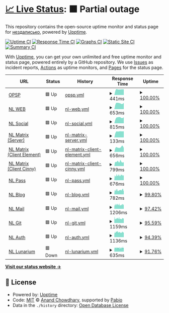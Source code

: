 # [📈 Live Status](https://status.noleron.com): <!--live status--> **🟧 Partial outage**

This repository contains the open-source uptime monitor and status page for [нездалисько](noleron.com), powered by [Upptime](https://github.com/upptime/upptime).

[![Uptime CI](https://github.com/uandreew/status.noleron.com/workflows/Uptime%20CI/badge.svg)](https://github.com/uandreew/status.noleron.com/actions?query=workflow%3A%22Uptime+CI%22)
[![Response Time CI](https://github.com/uandreew/status.noleron.com/workflows/Response%20Time%20CI/badge.svg)](https://github.com/uandreew/status.noleron.com/actions?query=workflow%3A%22Response+Time+CI%22)
[![Graphs CI](https://github.com/uandreew/status.noleron.com/workflows/Graphs%20CI/badge.svg)](https://github.com/uandreew/status.noleron.com/actions?query=workflow%3A%22Graphs+CI%22)
[![Static Site CI](https://github.com/uandreew/status.noleron.com/workflows/Static%20Site%20CI/badge.svg)](https://github.com/uandreew/status.noleron.com/actions?query=workflow%3A%22Static+Site+CI%22)
[![Summary CI](https://github.com/uandreew/status.noleron.com/workflows/Summary%20CI/badge.svg)](https://github.com/uandreew/status.noleron.com/actions?query=workflow%3A%22Summary+CI%22)

With [Upptime](https://upptime.js.org), you can get your own unlimited and free uptime monitor and status page, powered entirely by a GitHub repository. We use [Issues](https://github.com/uandreew/status.noleron.com/issues) as incident reports, [Actions](https://github.com/uandreew/status.noleron.com/actions) as uptime monitors, and [Pages](https://status.noleron.com) for the status page.

<!--start: status pages-->
<!-- This summary is generated by Upptime (https://github.com/upptime/upptime) -->
<!-- Do not edit this manually, your changes will be overwritten -->
<!-- prettier-ignore -->
| URL | Status | History | Response Time | Uptime |
| --- | ------ | ------- | ------------- | ------ |
| <img alt="" src="https://icons.duckduckgo.com/ip3/opulus.space.ico" height="13"> [OPSP](https://opulus.space) | 🟩 Up | [opsp.yml](https://github.com/crisukbot/status.noleron.com/commits/HEAD/history/opsp.yml) | <details><summary><img alt="Response time graph" src="./graphs/opsp/response-time-week.png" height="20"> 441ms</summary><br><a href="https://status.noleron.com/history/opsp"><img alt="Response time 530" src="https://img.shields.io/endpoint?url=https%3A%2F%2Fraw.githubusercontent.com%2Fcrisukbot%2Fstatus.noleron.com%2FHEAD%2Fapi%2Fopsp%2Fresponse-time.json"></a><br><a href="https://status.noleron.com/history/opsp"><img alt="24-hour response time 443" src="https://img.shields.io/endpoint?url=https%3A%2F%2Fraw.githubusercontent.com%2Fcrisukbot%2Fstatus.noleron.com%2FHEAD%2Fapi%2Fopsp%2Fresponse-time-day.json"></a><br><a href="https://status.noleron.com/history/opsp"><img alt="7-day response time 441" src="https://img.shields.io/endpoint?url=https%3A%2F%2Fraw.githubusercontent.com%2Fcrisukbot%2Fstatus.noleron.com%2FHEAD%2Fapi%2Fopsp%2Fresponse-time-week.json"></a><br><a href="https://status.noleron.com/history/opsp"><img alt="30-day response time 441" src="https://img.shields.io/endpoint?url=https%3A%2F%2Fraw.githubusercontent.com%2Fcrisukbot%2Fstatus.noleron.com%2FHEAD%2Fapi%2Fopsp%2Fresponse-time-month.json"></a><br><a href="https://status.noleron.com/history/opsp"><img alt="1-year response time 530" src="https://img.shields.io/endpoint?url=https%3A%2F%2Fraw.githubusercontent.com%2Fcrisukbot%2Fstatus.noleron.com%2FHEAD%2Fapi%2Fopsp%2Fresponse-time-year.json"></a></details> | <details><summary><a href="https://status.noleron.com/history/opsp">100.00%</a></summary><a href="https://status.noleron.com/history/opsp"><img alt="All-time uptime 100.00%" src="https://img.shields.io/endpoint?url=https%3A%2F%2Fraw.githubusercontent.com%2Fcrisukbot%2Fstatus.noleron.com%2FHEAD%2Fapi%2Fopsp%2Fuptime.json"></a><br><a href="https://status.noleron.com/history/opsp"><img alt="24-hour uptime 100.00%" src="https://img.shields.io/endpoint?url=https%3A%2F%2Fraw.githubusercontent.com%2Fcrisukbot%2Fstatus.noleron.com%2FHEAD%2Fapi%2Fopsp%2Fuptime-day.json"></a><br><a href="https://status.noleron.com/history/opsp"><img alt="7-day uptime 100.00%" src="https://img.shields.io/endpoint?url=https%3A%2F%2Fraw.githubusercontent.com%2Fcrisukbot%2Fstatus.noleron.com%2FHEAD%2Fapi%2Fopsp%2Fuptime-week.json"></a><br><a href="https://status.noleron.com/history/opsp"><img alt="30-day uptime 100.00%" src="https://img.shields.io/endpoint?url=https%3A%2F%2Fraw.githubusercontent.com%2Fcrisukbot%2Fstatus.noleron.com%2FHEAD%2Fapi%2Fopsp%2Fuptime-month.json"></a><br><a href="https://status.noleron.com/history/opsp"><img alt="1-year uptime 100.00%" src="https://img.shields.io/endpoint?url=https%3A%2F%2Fraw.githubusercontent.com%2Fcrisukbot%2Fstatus.noleron.com%2FHEAD%2Fapi%2Fopsp%2Fuptime-year.json"></a></details>
| <img alt="" src="https://icons.duckduckgo.com/ip3/noleron.com.ico" height="13"> [NL WEB](https://noleron.com) | 🟩 Up | [nl-web.yml](https://github.com/crisukbot/status.noleron.com/commits/HEAD/history/nl-web.yml) | <details><summary><img alt="Response time graph" src="./graphs/nl-web/response-time-week.png" height="20"> 653ms</summary><br><a href="https://status.noleron.com/history/nl-web"><img alt="Response time 714" src="https://img.shields.io/endpoint?url=https%3A%2F%2Fraw.githubusercontent.com%2Fcrisukbot%2Fstatus.noleron.com%2FHEAD%2Fapi%2Fnl-web%2Fresponse-time.json"></a><br><a href="https://status.noleron.com/history/nl-web"><img alt="24-hour response time 679" src="https://img.shields.io/endpoint?url=https%3A%2F%2Fraw.githubusercontent.com%2Fcrisukbot%2Fstatus.noleron.com%2FHEAD%2Fapi%2Fnl-web%2Fresponse-time-day.json"></a><br><a href="https://status.noleron.com/history/nl-web"><img alt="7-day response time 653" src="https://img.shields.io/endpoint?url=https%3A%2F%2Fraw.githubusercontent.com%2Fcrisukbot%2Fstatus.noleron.com%2FHEAD%2Fapi%2Fnl-web%2Fresponse-time-week.json"></a><br><a href="https://status.noleron.com/history/nl-web"><img alt="30-day response time 653" src="https://img.shields.io/endpoint?url=https%3A%2F%2Fraw.githubusercontent.com%2Fcrisukbot%2Fstatus.noleron.com%2FHEAD%2Fapi%2Fnl-web%2Fresponse-time-month.json"></a><br><a href="https://status.noleron.com/history/nl-web"><img alt="1-year response time 714" src="https://img.shields.io/endpoint?url=https%3A%2F%2Fraw.githubusercontent.com%2Fcrisukbot%2Fstatus.noleron.com%2FHEAD%2Fapi%2Fnl-web%2Fresponse-time-year.json"></a></details> | <details><summary><a href="https://status.noleron.com/history/nl-web">100.00%</a></summary><a href="https://status.noleron.com/history/nl-web"><img alt="All-time uptime 99.99%" src="https://img.shields.io/endpoint?url=https%3A%2F%2Fraw.githubusercontent.com%2Fcrisukbot%2Fstatus.noleron.com%2FHEAD%2Fapi%2Fnl-web%2Fuptime.json"></a><br><a href="https://status.noleron.com/history/nl-web"><img alt="24-hour uptime 100.00%" src="https://img.shields.io/endpoint?url=https%3A%2F%2Fraw.githubusercontent.com%2Fcrisukbot%2Fstatus.noleron.com%2FHEAD%2Fapi%2Fnl-web%2Fuptime-day.json"></a><br><a href="https://status.noleron.com/history/nl-web"><img alt="7-day uptime 100.00%" src="https://img.shields.io/endpoint?url=https%3A%2F%2Fraw.githubusercontent.com%2Fcrisukbot%2Fstatus.noleron.com%2FHEAD%2Fapi%2Fnl-web%2Fuptime-week.json"></a><br><a href="https://status.noleron.com/history/nl-web"><img alt="30-day uptime 100.00%" src="https://img.shields.io/endpoint?url=https%3A%2F%2Fraw.githubusercontent.com%2Fcrisukbot%2Fstatus.noleron.com%2FHEAD%2Fapi%2Fnl-web%2Fuptime-month.json"></a><br><a href="https://status.noleron.com/history/nl-web"><img alt="1-year uptime 99.99%" src="https://img.shields.io/endpoint?url=https%3A%2F%2Fraw.githubusercontent.com%2Fcrisukbot%2Fstatus.noleron.com%2FHEAD%2Fapi%2Fnl-web%2Fuptime-year.json"></a></details>
| <img alt="" src="https://icons.duckduckgo.com/ip3/social.noleron.com.ico" height="13"> [NL Social](https://social.noleron.com) | 🟩 Up | [nl-social.yml](https://github.com/crisukbot/status.noleron.com/commits/HEAD/history/nl-social.yml) | <details><summary><img alt="Response time graph" src="./graphs/nl-social/response-time-week.png" height="20"> 815ms</summary><br><a href="https://status.noleron.com/history/nl-social"><img alt="Response time 1134" src="https://img.shields.io/endpoint?url=https%3A%2F%2Fraw.githubusercontent.com%2Fcrisukbot%2Fstatus.noleron.com%2FHEAD%2Fapi%2Fnl-social%2Fresponse-time.json"></a><br><a href="https://status.noleron.com/history/nl-social"><img alt="24-hour response time 855" src="https://img.shields.io/endpoint?url=https%3A%2F%2Fraw.githubusercontent.com%2Fcrisukbot%2Fstatus.noleron.com%2FHEAD%2Fapi%2Fnl-social%2Fresponse-time-day.json"></a><br><a href="https://status.noleron.com/history/nl-social"><img alt="7-day response time 815" src="https://img.shields.io/endpoint?url=https%3A%2F%2Fraw.githubusercontent.com%2Fcrisukbot%2Fstatus.noleron.com%2FHEAD%2Fapi%2Fnl-social%2Fresponse-time-week.json"></a><br><a href="https://status.noleron.com/history/nl-social"><img alt="30-day response time 815" src="https://img.shields.io/endpoint?url=https%3A%2F%2Fraw.githubusercontent.com%2Fcrisukbot%2Fstatus.noleron.com%2FHEAD%2Fapi%2Fnl-social%2Fresponse-time-month.json"></a><br><a href="https://status.noleron.com/history/nl-social"><img alt="1-year response time 1134" src="https://img.shields.io/endpoint?url=https%3A%2F%2Fraw.githubusercontent.com%2Fcrisukbot%2Fstatus.noleron.com%2FHEAD%2Fapi%2Fnl-social%2Fresponse-time-year.json"></a></details> | <details><summary><a href="https://status.noleron.com/history/nl-social">100.00%</a></summary><a href="https://status.noleron.com/history/nl-social"><img alt="All-time uptime 99.55%" src="https://img.shields.io/endpoint?url=https%3A%2F%2Fraw.githubusercontent.com%2Fcrisukbot%2Fstatus.noleron.com%2FHEAD%2Fapi%2Fnl-social%2Fuptime.json"></a><br><a href="https://status.noleron.com/history/nl-social"><img alt="24-hour uptime 100.00%" src="https://img.shields.io/endpoint?url=https%3A%2F%2Fraw.githubusercontent.com%2Fcrisukbot%2Fstatus.noleron.com%2FHEAD%2Fapi%2Fnl-social%2Fuptime-day.json"></a><br><a href="https://status.noleron.com/history/nl-social"><img alt="7-day uptime 100.00%" src="https://img.shields.io/endpoint?url=https%3A%2F%2Fraw.githubusercontent.com%2Fcrisukbot%2Fstatus.noleron.com%2FHEAD%2Fapi%2Fnl-social%2Fuptime-week.json"></a><br><a href="https://status.noleron.com/history/nl-social"><img alt="30-day uptime 100.00%" src="https://img.shields.io/endpoint?url=https%3A%2F%2Fraw.githubusercontent.com%2Fcrisukbot%2Fstatus.noleron.com%2FHEAD%2Fapi%2Fnl-social%2Fuptime-month.json"></a><br><a href="https://status.noleron.com/history/nl-social"><img alt="1-year uptime 99.55%" src="https://img.shields.io/endpoint?url=https%3A%2F%2Fraw.githubusercontent.com%2Fcrisukbot%2Fstatus.noleron.com%2FHEAD%2Fapi%2Fnl-social%2Fuptime-year.json"></a></details>
| <img alt="" src="https://icons.duckduckgo.com/ip3/noleron.com.ico" height="13"> [NL Matrix (Server)](https://noleron.com/_matrix/static/) | 🟩 Up | [nl-matrix-server.yml](https://github.com/crisukbot/status.noleron.com/commits/HEAD/history/nl-matrix-server.yml) | <details><summary><img alt="Response time graph" src="./graphs/nl-matrix-server/response-time-week.png" height="20"> 133ms</summary><br><a href="https://status.noleron.com/history/nl-matrix-server"><img alt="Response time 144" src="https://img.shields.io/endpoint?url=https%3A%2F%2Fraw.githubusercontent.com%2Fcrisukbot%2Fstatus.noleron.com%2FHEAD%2Fapi%2Fnl-matrix-server%2Fresponse-time.json"></a><br><a href="https://status.noleron.com/history/nl-matrix-server"><img alt="24-hour response time 135" src="https://img.shields.io/endpoint?url=https%3A%2F%2Fraw.githubusercontent.com%2Fcrisukbot%2Fstatus.noleron.com%2FHEAD%2Fapi%2Fnl-matrix-server%2Fresponse-time-day.json"></a><br><a href="https://status.noleron.com/history/nl-matrix-server"><img alt="7-day response time 133" src="https://img.shields.io/endpoint?url=https%3A%2F%2Fraw.githubusercontent.com%2Fcrisukbot%2Fstatus.noleron.com%2FHEAD%2Fapi%2Fnl-matrix-server%2Fresponse-time-week.json"></a><br><a href="https://status.noleron.com/history/nl-matrix-server"><img alt="30-day response time 133" src="https://img.shields.io/endpoint?url=https%3A%2F%2Fraw.githubusercontent.com%2Fcrisukbot%2Fstatus.noleron.com%2FHEAD%2Fapi%2Fnl-matrix-server%2Fresponse-time-month.json"></a><br><a href="https://status.noleron.com/history/nl-matrix-server"><img alt="1-year response time 144" src="https://img.shields.io/endpoint?url=https%3A%2F%2Fraw.githubusercontent.com%2Fcrisukbot%2Fstatus.noleron.com%2FHEAD%2Fapi%2Fnl-matrix-server%2Fresponse-time-year.json"></a></details> | <details><summary><a href="https://status.noleron.com/history/nl-matrix-server">100.00%</a></summary><a href="https://status.noleron.com/history/nl-matrix-server"><img alt="All-time uptime 99.93%" src="https://img.shields.io/endpoint?url=https%3A%2F%2Fraw.githubusercontent.com%2Fcrisukbot%2Fstatus.noleron.com%2FHEAD%2Fapi%2Fnl-matrix-server%2Fuptime.json"></a><br><a href="https://status.noleron.com/history/nl-matrix-server"><img alt="24-hour uptime 100.00%" src="https://img.shields.io/endpoint?url=https%3A%2F%2Fraw.githubusercontent.com%2Fcrisukbot%2Fstatus.noleron.com%2FHEAD%2Fapi%2Fnl-matrix-server%2Fuptime-day.json"></a><br><a href="https://status.noleron.com/history/nl-matrix-server"><img alt="7-day uptime 100.00%" src="https://img.shields.io/endpoint?url=https%3A%2F%2Fraw.githubusercontent.com%2Fcrisukbot%2Fstatus.noleron.com%2FHEAD%2Fapi%2Fnl-matrix-server%2Fuptime-week.json"></a><br><a href="https://status.noleron.com/history/nl-matrix-server"><img alt="30-day uptime 100.00%" src="https://img.shields.io/endpoint?url=https%3A%2F%2Fraw.githubusercontent.com%2Fcrisukbot%2Fstatus.noleron.com%2FHEAD%2Fapi%2Fnl-matrix-server%2Fuptime-month.json"></a><br><a href="https://status.noleron.com/history/nl-matrix-server"><img alt="1-year uptime 99.93%" src="https://img.shields.io/endpoint?url=https%3A%2F%2Fraw.githubusercontent.com%2Fcrisukbot%2Fstatus.noleron.com%2FHEAD%2Fapi%2Fnl-matrix-server%2Fuptime-year.json"></a></details>
| <img alt="" src="https://icons.duckduckgo.com/ip3/mx.noleron.com.ico" height="13"> [NL Matrix (Client Element)](https://mx.noleron.com) | 🟩 Up | [nl-matrix-client-element.yml](https://github.com/crisukbot/status.noleron.com/commits/HEAD/history/nl-matrix-client-element.yml) | <details><summary><img alt="Response time graph" src="./graphs/nl-matrix-client-element/response-time-week.png" height="20"> 656ms</summary><br><a href="https://status.noleron.com/history/nl-matrix-client-element"><img alt="Response time 685" src="https://img.shields.io/endpoint?url=https%3A%2F%2Fraw.githubusercontent.com%2Fcrisukbot%2Fstatus.noleron.com%2FHEAD%2Fapi%2Fnl-matrix-client-element%2Fresponse-time.json"></a><br><a href="https://status.noleron.com/history/nl-matrix-client-element"><img alt="24-hour response time 713" src="https://img.shields.io/endpoint?url=https%3A%2F%2Fraw.githubusercontent.com%2Fcrisukbot%2Fstatus.noleron.com%2FHEAD%2Fapi%2Fnl-matrix-client-element%2Fresponse-time-day.json"></a><br><a href="https://status.noleron.com/history/nl-matrix-client-element"><img alt="7-day response time 656" src="https://img.shields.io/endpoint?url=https%3A%2F%2Fraw.githubusercontent.com%2Fcrisukbot%2Fstatus.noleron.com%2FHEAD%2Fapi%2Fnl-matrix-client-element%2Fresponse-time-week.json"></a><br><a href="https://status.noleron.com/history/nl-matrix-client-element"><img alt="30-day response time 656" src="https://img.shields.io/endpoint?url=https%3A%2F%2Fraw.githubusercontent.com%2Fcrisukbot%2Fstatus.noleron.com%2FHEAD%2Fapi%2Fnl-matrix-client-element%2Fresponse-time-month.json"></a><br><a href="https://status.noleron.com/history/nl-matrix-client-element"><img alt="1-year response time 685" src="https://img.shields.io/endpoint?url=https%3A%2F%2Fraw.githubusercontent.com%2Fcrisukbot%2Fstatus.noleron.com%2FHEAD%2Fapi%2Fnl-matrix-client-element%2Fresponse-time-year.json"></a></details> | <details><summary><a href="https://status.noleron.com/history/nl-matrix-client-element">100.00%</a></summary><a href="https://status.noleron.com/history/nl-matrix-client-element"><img alt="All-time uptime 100.00%" src="https://img.shields.io/endpoint?url=https%3A%2F%2Fraw.githubusercontent.com%2Fcrisukbot%2Fstatus.noleron.com%2FHEAD%2Fapi%2Fnl-matrix-client-element%2Fuptime.json"></a><br><a href="https://status.noleron.com/history/nl-matrix-client-element"><img alt="24-hour uptime 100.00%" src="https://img.shields.io/endpoint?url=https%3A%2F%2Fraw.githubusercontent.com%2Fcrisukbot%2Fstatus.noleron.com%2FHEAD%2Fapi%2Fnl-matrix-client-element%2Fuptime-day.json"></a><br><a href="https://status.noleron.com/history/nl-matrix-client-element"><img alt="7-day uptime 100.00%" src="https://img.shields.io/endpoint?url=https%3A%2F%2Fraw.githubusercontent.com%2Fcrisukbot%2Fstatus.noleron.com%2FHEAD%2Fapi%2Fnl-matrix-client-element%2Fuptime-week.json"></a><br><a href="https://status.noleron.com/history/nl-matrix-client-element"><img alt="30-day uptime 100.00%" src="https://img.shields.io/endpoint?url=https%3A%2F%2Fraw.githubusercontent.com%2Fcrisukbot%2Fstatus.noleron.com%2FHEAD%2Fapi%2Fnl-matrix-client-element%2Fuptime-month.json"></a><br><a href="https://status.noleron.com/history/nl-matrix-client-element"><img alt="1-year uptime 100.00%" src="https://img.shields.io/endpoint?url=https%3A%2F%2Fraw.githubusercontent.com%2Fcrisukbot%2Fstatus.noleron.com%2FHEAD%2Fapi%2Fnl-matrix-client-element%2Fuptime-year.json"></a></details>
| <img alt="" src="https://icons.duckduckgo.com/ip3/cinny.noleron.com.ico" height="13"> [NL Matrix (Client Cinny)](https://cinny.noleron.com) | 🟩 Up | [nl-matrix-client-cinny.yml](https://github.com/crisukbot/status.noleron.com/commits/HEAD/history/nl-matrix-client-cinny.yml) | <details><summary><img alt="Response time graph" src="./graphs/nl-matrix-client-cinny/response-time-week.png" height="20"> 799ms</summary><br><a href="https://status.noleron.com/history/nl-matrix-client-cinny"><img alt="Response time 856" src="https://img.shields.io/endpoint?url=https%3A%2F%2Fraw.githubusercontent.com%2Fcrisukbot%2Fstatus.noleron.com%2FHEAD%2Fapi%2Fnl-matrix-client-cinny%2Fresponse-time.json"></a><br><a href="https://status.noleron.com/history/nl-matrix-client-cinny"><img alt="24-hour response time 684" src="https://img.shields.io/endpoint?url=https%3A%2F%2Fraw.githubusercontent.com%2Fcrisukbot%2Fstatus.noleron.com%2FHEAD%2Fapi%2Fnl-matrix-client-cinny%2Fresponse-time-day.json"></a><br><a href="https://status.noleron.com/history/nl-matrix-client-cinny"><img alt="7-day response time 799" src="https://img.shields.io/endpoint?url=https%3A%2F%2Fraw.githubusercontent.com%2Fcrisukbot%2Fstatus.noleron.com%2FHEAD%2Fapi%2Fnl-matrix-client-cinny%2Fresponse-time-week.json"></a><br><a href="https://status.noleron.com/history/nl-matrix-client-cinny"><img alt="30-day response time 799" src="https://img.shields.io/endpoint?url=https%3A%2F%2Fraw.githubusercontent.com%2Fcrisukbot%2Fstatus.noleron.com%2FHEAD%2Fapi%2Fnl-matrix-client-cinny%2Fresponse-time-month.json"></a><br><a href="https://status.noleron.com/history/nl-matrix-client-cinny"><img alt="1-year response time 856" src="https://img.shields.io/endpoint?url=https%3A%2F%2Fraw.githubusercontent.com%2Fcrisukbot%2Fstatus.noleron.com%2FHEAD%2Fapi%2Fnl-matrix-client-cinny%2Fresponse-time-year.json"></a></details> | <details><summary><a href="https://status.noleron.com/history/nl-matrix-client-cinny">100.00%</a></summary><a href="https://status.noleron.com/history/nl-matrix-client-cinny"><img alt="All-time uptime 100.00%" src="https://img.shields.io/endpoint?url=https%3A%2F%2Fraw.githubusercontent.com%2Fcrisukbot%2Fstatus.noleron.com%2FHEAD%2Fapi%2Fnl-matrix-client-cinny%2Fuptime.json"></a><br><a href="https://status.noleron.com/history/nl-matrix-client-cinny"><img alt="24-hour uptime 100.00%" src="https://img.shields.io/endpoint?url=https%3A%2F%2Fraw.githubusercontent.com%2Fcrisukbot%2Fstatus.noleron.com%2FHEAD%2Fapi%2Fnl-matrix-client-cinny%2Fuptime-day.json"></a><br><a href="https://status.noleron.com/history/nl-matrix-client-cinny"><img alt="7-day uptime 100.00%" src="https://img.shields.io/endpoint?url=https%3A%2F%2Fraw.githubusercontent.com%2Fcrisukbot%2Fstatus.noleron.com%2FHEAD%2Fapi%2Fnl-matrix-client-cinny%2Fuptime-week.json"></a><br><a href="https://status.noleron.com/history/nl-matrix-client-cinny"><img alt="30-day uptime 100.00%" src="https://img.shields.io/endpoint?url=https%3A%2F%2Fraw.githubusercontent.com%2Fcrisukbot%2Fstatus.noleron.com%2FHEAD%2Fapi%2Fnl-matrix-client-cinny%2Fuptime-month.json"></a><br><a href="https://status.noleron.com/history/nl-matrix-client-cinny"><img alt="1-year uptime 100.00%" src="https://img.shields.io/endpoint?url=https%3A%2F%2Fraw.githubusercontent.com%2Fcrisukbot%2Fstatus.noleron.com%2FHEAD%2Fapi%2Fnl-matrix-client-cinny%2Fuptime-year.json"></a></details>
| <img alt="" src="https://icons.duckduckgo.com/ip3/pass.noleron.com.ico" height="13"> [NL Pass](https://pass.noleron.com) | 🟩 Up | [nl-pass.yml](https://github.com/crisukbot/status.noleron.com/commits/HEAD/history/nl-pass.yml) | <details><summary><img alt="Response time graph" src="./graphs/nl-pass/response-time-week.png" height="20"> 676ms</summary><br><a href="https://status.noleron.com/history/nl-pass"><img alt="Response time 649" src="https://img.shields.io/endpoint?url=https%3A%2F%2Fraw.githubusercontent.com%2Fcrisukbot%2Fstatus.noleron.com%2FHEAD%2Fapi%2Fnl-pass%2Fresponse-time.json"></a><br><a href="https://status.noleron.com/history/nl-pass"><img alt="24-hour response time 699" src="https://img.shields.io/endpoint?url=https%3A%2F%2Fraw.githubusercontent.com%2Fcrisukbot%2Fstatus.noleron.com%2FHEAD%2Fapi%2Fnl-pass%2Fresponse-time-day.json"></a><br><a href="https://status.noleron.com/history/nl-pass"><img alt="7-day response time 676" src="https://img.shields.io/endpoint?url=https%3A%2F%2Fraw.githubusercontent.com%2Fcrisukbot%2Fstatus.noleron.com%2FHEAD%2Fapi%2Fnl-pass%2Fresponse-time-week.json"></a><br><a href="https://status.noleron.com/history/nl-pass"><img alt="30-day response time 676" src="https://img.shields.io/endpoint?url=https%3A%2F%2Fraw.githubusercontent.com%2Fcrisukbot%2Fstatus.noleron.com%2FHEAD%2Fapi%2Fnl-pass%2Fresponse-time-month.json"></a><br><a href="https://status.noleron.com/history/nl-pass"><img alt="1-year response time 649" src="https://img.shields.io/endpoint?url=https%3A%2F%2Fraw.githubusercontent.com%2Fcrisukbot%2Fstatus.noleron.com%2FHEAD%2Fapi%2Fnl-pass%2Fresponse-time-year.json"></a></details> | <details><summary><a href="https://status.noleron.com/history/nl-pass">100.00%</a></summary><a href="https://status.noleron.com/history/nl-pass"><img alt="All-time uptime 100.00%" src="https://img.shields.io/endpoint?url=https%3A%2F%2Fraw.githubusercontent.com%2Fcrisukbot%2Fstatus.noleron.com%2FHEAD%2Fapi%2Fnl-pass%2Fuptime.json"></a><br><a href="https://status.noleron.com/history/nl-pass"><img alt="24-hour uptime 100.00%" src="https://img.shields.io/endpoint?url=https%3A%2F%2Fraw.githubusercontent.com%2Fcrisukbot%2Fstatus.noleron.com%2FHEAD%2Fapi%2Fnl-pass%2Fuptime-day.json"></a><br><a href="https://status.noleron.com/history/nl-pass"><img alt="7-day uptime 100.00%" src="https://img.shields.io/endpoint?url=https%3A%2F%2Fraw.githubusercontent.com%2Fcrisukbot%2Fstatus.noleron.com%2FHEAD%2Fapi%2Fnl-pass%2Fuptime-week.json"></a><br><a href="https://status.noleron.com/history/nl-pass"><img alt="30-day uptime 100.00%" src="https://img.shields.io/endpoint?url=https%3A%2F%2Fraw.githubusercontent.com%2Fcrisukbot%2Fstatus.noleron.com%2FHEAD%2Fapi%2Fnl-pass%2Fuptime-month.json"></a><br><a href="https://status.noleron.com/history/nl-pass"><img alt="1-year uptime 100.00%" src="https://img.shields.io/endpoint?url=https%3A%2F%2Fraw.githubusercontent.com%2Fcrisukbot%2Fstatus.noleron.com%2FHEAD%2Fapi%2Fnl-pass%2Fuptime-year.json"></a></details>
| <img alt="" src="https://icons.duckduckgo.com/ip3/blog.noleron.com.ico" height="13"> [NL Blog](https://blog.noleron.com) | 🟩 Up | [nl-blog.yml](https://github.com/crisukbot/status.noleron.com/commits/HEAD/history/nl-blog.yml) | <details><summary><img alt="Response time graph" src="./graphs/nl-blog/response-time-week.png" height="20"> 782ms</summary><br><a href="https://status.noleron.com/history/nl-blog"><img alt="Response time 877" src="https://img.shields.io/endpoint?url=https%3A%2F%2Fraw.githubusercontent.com%2Fcrisukbot%2Fstatus.noleron.com%2FHEAD%2Fapi%2Fnl-blog%2Fresponse-time.json"></a><br><a href="https://status.noleron.com/history/nl-blog"><img alt="24-hour response time 831" src="https://img.shields.io/endpoint?url=https%3A%2F%2Fraw.githubusercontent.com%2Fcrisukbot%2Fstatus.noleron.com%2FHEAD%2Fapi%2Fnl-blog%2Fresponse-time-day.json"></a><br><a href="https://status.noleron.com/history/nl-blog"><img alt="7-day response time 782" src="https://img.shields.io/endpoint?url=https%3A%2F%2Fraw.githubusercontent.com%2Fcrisukbot%2Fstatus.noleron.com%2FHEAD%2Fapi%2Fnl-blog%2Fresponse-time-week.json"></a><br><a href="https://status.noleron.com/history/nl-blog"><img alt="30-day response time 782" src="https://img.shields.io/endpoint?url=https%3A%2F%2Fraw.githubusercontent.com%2Fcrisukbot%2Fstatus.noleron.com%2FHEAD%2Fapi%2Fnl-blog%2Fresponse-time-month.json"></a><br><a href="https://status.noleron.com/history/nl-blog"><img alt="1-year response time 877" src="https://img.shields.io/endpoint?url=https%3A%2F%2Fraw.githubusercontent.com%2Fcrisukbot%2Fstatus.noleron.com%2FHEAD%2Fapi%2Fnl-blog%2Fresponse-time-year.json"></a></details> | <details><summary><a href="https://status.noleron.com/history/nl-blog">99.80%</a></summary><a href="https://status.noleron.com/history/nl-blog"><img alt="All-time uptime 99.97%" src="https://img.shields.io/endpoint?url=https%3A%2F%2Fraw.githubusercontent.com%2Fcrisukbot%2Fstatus.noleron.com%2FHEAD%2Fapi%2Fnl-blog%2Fuptime.json"></a><br><a href="https://status.noleron.com/history/nl-blog"><img alt="24-hour uptime 100.00%" src="https://img.shields.io/endpoint?url=https%3A%2F%2Fraw.githubusercontent.com%2Fcrisukbot%2Fstatus.noleron.com%2FHEAD%2Fapi%2Fnl-blog%2Fuptime-day.json"></a><br><a href="https://status.noleron.com/history/nl-blog"><img alt="7-day uptime 99.80%" src="https://img.shields.io/endpoint?url=https%3A%2F%2Fraw.githubusercontent.com%2Fcrisukbot%2Fstatus.noleron.com%2FHEAD%2Fapi%2Fnl-blog%2Fuptime-week.json"></a><br><a href="https://status.noleron.com/history/nl-blog"><img alt="30-day uptime 99.95%" src="https://img.shields.io/endpoint?url=https%3A%2F%2Fraw.githubusercontent.com%2Fcrisukbot%2Fstatus.noleron.com%2FHEAD%2Fapi%2Fnl-blog%2Fuptime-month.json"></a><br><a href="https://status.noleron.com/history/nl-blog"><img alt="1-year uptime 99.97%" src="https://img.shields.io/endpoint?url=https%3A%2F%2Fraw.githubusercontent.com%2Fcrisukbot%2Fstatus.noleron.com%2FHEAD%2Fapi%2Fnl-blog%2Fuptime-year.json"></a></details>
| <img alt="" src="https://icons.duckduckgo.com/ip3/mail.noleron.com.ico" height="13"> [NL Mail](https://mail.noleron.com) | 🟩 Up | [nl-mail.yml](https://github.com/crisukbot/status.noleron.com/commits/HEAD/history/nl-mail.yml) | <details><summary><img alt="Response time graph" src="./graphs/nl-mail/response-time-week.png" height="20"> 1206ms</summary><br><a href="https://status.noleron.com/history/nl-mail"><img alt="Response time 1246" src="https://img.shields.io/endpoint?url=https%3A%2F%2Fraw.githubusercontent.com%2Fcrisukbot%2Fstatus.noleron.com%2FHEAD%2Fapi%2Fnl-mail%2Fresponse-time.json"></a><br><a href="https://status.noleron.com/history/nl-mail"><img alt="24-hour response time 1255" src="https://img.shields.io/endpoint?url=https%3A%2F%2Fraw.githubusercontent.com%2Fcrisukbot%2Fstatus.noleron.com%2FHEAD%2Fapi%2Fnl-mail%2Fresponse-time-day.json"></a><br><a href="https://status.noleron.com/history/nl-mail"><img alt="7-day response time 1206" src="https://img.shields.io/endpoint?url=https%3A%2F%2Fraw.githubusercontent.com%2Fcrisukbot%2Fstatus.noleron.com%2FHEAD%2Fapi%2Fnl-mail%2Fresponse-time-week.json"></a><br><a href="https://status.noleron.com/history/nl-mail"><img alt="30-day response time 1206" src="https://img.shields.io/endpoint?url=https%3A%2F%2Fraw.githubusercontent.com%2Fcrisukbot%2Fstatus.noleron.com%2FHEAD%2Fapi%2Fnl-mail%2Fresponse-time-month.json"></a><br><a href="https://status.noleron.com/history/nl-mail"><img alt="1-year response time 1246" src="https://img.shields.io/endpoint?url=https%3A%2F%2Fraw.githubusercontent.com%2Fcrisukbot%2Fstatus.noleron.com%2FHEAD%2Fapi%2Fnl-mail%2Fresponse-time-year.json"></a></details> | <details><summary><a href="https://status.noleron.com/history/nl-mail">97.42%</a></summary><a href="https://status.noleron.com/history/nl-mail"><img alt="All-time uptime 99.84%" src="https://img.shields.io/endpoint?url=https%3A%2F%2Fraw.githubusercontent.com%2Fcrisukbot%2Fstatus.noleron.com%2FHEAD%2Fapi%2Fnl-mail%2Fuptime.json"></a><br><a href="https://status.noleron.com/history/nl-mail"><img alt="24-hour uptime 93.92%" src="https://img.shields.io/endpoint?url=https%3A%2F%2Fraw.githubusercontent.com%2Fcrisukbot%2Fstatus.noleron.com%2FHEAD%2Fapi%2Fnl-mail%2Fuptime-day.json"></a><br><a href="https://status.noleron.com/history/nl-mail"><img alt="7-day uptime 97.42%" src="https://img.shields.io/endpoint?url=https%3A%2F%2Fraw.githubusercontent.com%2Fcrisukbot%2Fstatus.noleron.com%2FHEAD%2Fapi%2Fnl-mail%2Fuptime-week.json"></a><br><a href="https://status.noleron.com/history/nl-mail"><img alt="30-day uptime 99.41%" src="https://img.shields.io/endpoint?url=https%3A%2F%2Fraw.githubusercontent.com%2Fcrisukbot%2Fstatus.noleron.com%2FHEAD%2Fapi%2Fnl-mail%2Fuptime-month.json"></a><br><a href="https://status.noleron.com/history/nl-mail"><img alt="1-year uptime 99.84%" src="https://img.shields.io/endpoint?url=https%3A%2F%2Fraw.githubusercontent.com%2Fcrisukbot%2Fstatus.noleron.com%2FHEAD%2Fapi%2Fnl-mail%2Fuptime-year.json"></a></details>
| <img alt="" src="https://icons.duckduckgo.com/ip3/git.noleron.com.ico" height="13"> [NL Git](https://git.noleron.com/ihor/noleron-com) | 🟩 Up | [nl-git.yml](https://github.com/crisukbot/status.noleron.com/commits/HEAD/history/nl-git.yml) | <details><summary><img alt="Response time graph" src="./graphs/nl-git/response-time-week.png" height="20"> 1159ms</summary><br><a href="https://status.noleron.com/history/nl-git"><img alt="Response time 1175" src="https://img.shields.io/endpoint?url=https%3A%2F%2Fraw.githubusercontent.com%2Fcrisukbot%2Fstatus.noleron.com%2FHEAD%2Fapi%2Fnl-git%2Fresponse-time.json"></a><br><a href="https://status.noleron.com/history/nl-git"><img alt="24-hour response time 1202" src="https://img.shields.io/endpoint?url=https%3A%2F%2Fraw.githubusercontent.com%2Fcrisukbot%2Fstatus.noleron.com%2FHEAD%2Fapi%2Fnl-git%2Fresponse-time-day.json"></a><br><a href="https://status.noleron.com/history/nl-git"><img alt="7-day response time 1159" src="https://img.shields.io/endpoint?url=https%3A%2F%2Fraw.githubusercontent.com%2Fcrisukbot%2Fstatus.noleron.com%2FHEAD%2Fapi%2Fnl-git%2Fresponse-time-week.json"></a><br><a href="https://status.noleron.com/history/nl-git"><img alt="30-day response time 1159" src="https://img.shields.io/endpoint?url=https%3A%2F%2Fraw.githubusercontent.com%2Fcrisukbot%2Fstatus.noleron.com%2FHEAD%2Fapi%2Fnl-git%2Fresponse-time-month.json"></a><br><a href="https://status.noleron.com/history/nl-git"><img alt="1-year response time 1175" src="https://img.shields.io/endpoint?url=https%3A%2F%2Fraw.githubusercontent.com%2Fcrisukbot%2Fstatus.noleron.com%2FHEAD%2Fapi%2Fnl-git%2Fresponse-time-year.json"></a></details> | <details><summary><a href="https://status.noleron.com/history/nl-git">95.59%</a></summary><a href="https://status.noleron.com/history/nl-git"><img alt="All-time uptime 99.65%" src="https://img.shields.io/endpoint?url=https%3A%2F%2Fraw.githubusercontent.com%2Fcrisukbot%2Fstatus.noleron.com%2FHEAD%2Fapi%2Fnl-git%2Fuptime.json"></a><br><a href="https://status.noleron.com/history/nl-git"><img alt="24-hour uptime 87.44%" src="https://img.shields.io/endpoint?url=https%3A%2F%2Fraw.githubusercontent.com%2Fcrisukbot%2Fstatus.noleron.com%2FHEAD%2Fapi%2Fnl-git%2Fuptime-day.json"></a><br><a href="https://status.noleron.com/history/nl-git"><img alt="7-day uptime 95.59%" src="https://img.shields.io/endpoint?url=https%3A%2F%2Fraw.githubusercontent.com%2Fcrisukbot%2Fstatus.noleron.com%2FHEAD%2Fapi%2Fnl-git%2Fuptime-week.json"></a><br><a href="https://status.noleron.com/history/nl-git"><img alt="30-day uptime 98.99%" src="https://img.shields.io/endpoint?url=https%3A%2F%2Fraw.githubusercontent.com%2Fcrisukbot%2Fstatus.noleron.com%2FHEAD%2Fapi%2Fnl-git%2Fuptime-month.json"></a><br><a href="https://status.noleron.com/history/nl-git"><img alt="1-year uptime 99.65%" src="https://img.shields.io/endpoint?url=https%3A%2F%2Fraw.githubusercontent.com%2Fcrisukbot%2Fstatus.noleron.com%2FHEAD%2Fapi%2Fnl-git%2Fuptime-year.json"></a></details>
| <img alt="" src="https://icons.duckduckgo.com/ip3/auth.noleron.com.ico" height="13"> [NL Auth](https://auth.noleron.com) | 🟩 Up | [nl-auth.yml](https://github.com/crisukbot/status.noleron.com/commits/HEAD/history/nl-auth.yml) | <details><summary><img alt="Response time graph" src="./graphs/nl-auth/response-time-week.png" height="20"> 1136ms</summary><br><a href="https://status.noleron.com/history/nl-auth"><img alt="Response time 1161" src="https://img.shields.io/endpoint?url=https%3A%2F%2Fraw.githubusercontent.com%2Fcrisukbot%2Fstatus.noleron.com%2FHEAD%2Fapi%2Fnl-auth%2Fresponse-time.json"></a><br><a href="https://status.noleron.com/history/nl-auth"><img alt="24-hour response time 1154" src="https://img.shields.io/endpoint?url=https%3A%2F%2Fraw.githubusercontent.com%2Fcrisukbot%2Fstatus.noleron.com%2FHEAD%2Fapi%2Fnl-auth%2Fresponse-time-day.json"></a><br><a href="https://status.noleron.com/history/nl-auth"><img alt="7-day response time 1136" src="https://img.shields.io/endpoint?url=https%3A%2F%2Fraw.githubusercontent.com%2Fcrisukbot%2Fstatus.noleron.com%2FHEAD%2Fapi%2Fnl-auth%2Fresponse-time-week.json"></a><br><a href="https://status.noleron.com/history/nl-auth"><img alt="30-day response time 1136" src="https://img.shields.io/endpoint?url=https%3A%2F%2Fraw.githubusercontent.com%2Fcrisukbot%2Fstatus.noleron.com%2FHEAD%2Fapi%2Fnl-auth%2Fresponse-time-month.json"></a><br><a href="https://status.noleron.com/history/nl-auth"><img alt="1-year response time 1161" src="https://img.shields.io/endpoint?url=https%3A%2F%2Fraw.githubusercontent.com%2Fcrisukbot%2Fstatus.noleron.com%2FHEAD%2Fapi%2Fnl-auth%2Fresponse-time-year.json"></a></details> | <details><summary><a href="https://status.noleron.com/history/nl-auth">94.39%</a></summary><a href="https://status.noleron.com/history/nl-auth"><img alt="All-time uptime 99.57%" src="https://img.shields.io/endpoint?url=https%3A%2F%2Fraw.githubusercontent.com%2Fcrisukbot%2Fstatus.noleron.com%2FHEAD%2Fapi%2Fnl-auth%2Fuptime.json"></a><br><a href="https://status.noleron.com/history/nl-auth"><img alt="24-hour uptime 83.85%" src="https://img.shields.io/endpoint?url=https%3A%2F%2Fraw.githubusercontent.com%2Fcrisukbot%2Fstatus.noleron.com%2FHEAD%2Fapi%2Fnl-auth%2Fuptime-day.json"></a><br><a href="https://status.noleron.com/history/nl-auth"><img alt="7-day uptime 94.39%" src="https://img.shields.io/endpoint?url=https%3A%2F%2Fraw.githubusercontent.com%2Fcrisukbot%2Fstatus.noleron.com%2FHEAD%2Fapi%2Fnl-auth%2Fuptime-week.json"></a><br><a href="https://status.noleron.com/history/nl-auth"><img alt="30-day uptime 98.71%" src="https://img.shields.io/endpoint?url=https%3A%2F%2Fraw.githubusercontent.com%2Fcrisukbot%2Fstatus.noleron.com%2FHEAD%2Fapi%2Fnl-auth%2Fuptime-month.json"></a><br><a href="https://status.noleron.com/history/nl-auth"><img alt="1-year uptime 99.57%" src="https://img.shields.io/endpoint?url=https%3A%2F%2Fraw.githubusercontent.com%2Fcrisukbot%2Fstatus.noleron.com%2FHEAD%2Fapi%2Fnl-auth%2Fuptime-year.json"></a></details>
| <img alt="" src="https://icons.duckduckgo.com/ip3/lunarium.noleron.com.ico" height="13"> [NL Lunarium](https://lunarium.noleron.com) | 🟥 Down | [nl-lunarium.yml](https://github.com/crisukbot/status.noleron.com/commits/HEAD/history/nl-lunarium.yml) | <details><summary><img alt="Response time graph" src="./graphs/nl-lunarium/response-time-week.png" height="20"> 635ms</summary><br><a href="https://status.noleron.com/history/nl-lunarium"><img alt="Response time 632" src="https://img.shields.io/endpoint?url=https%3A%2F%2Fraw.githubusercontent.com%2Fcrisukbot%2Fstatus.noleron.com%2FHEAD%2Fapi%2Fnl-lunarium%2Fresponse-time.json"></a><br><a href="https://status.noleron.com/history/nl-lunarium"><img alt="24-hour response time 648" src="https://img.shields.io/endpoint?url=https%3A%2F%2Fraw.githubusercontent.com%2Fcrisukbot%2Fstatus.noleron.com%2FHEAD%2Fapi%2Fnl-lunarium%2Fresponse-time-day.json"></a><br><a href="https://status.noleron.com/history/nl-lunarium"><img alt="7-day response time 635" src="https://img.shields.io/endpoint?url=https%3A%2F%2Fraw.githubusercontent.com%2Fcrisukbot%2Fstatus.noleron.com%2FHEAD%2Fapi%2Fnl-lunarium%2Fresponse-time-week.json"></a><br><a href="https://status.noleron.com/history/nl-lunarium"><img alt="30-day response time 635" src="https://img.shields.io/endpoint?url=https%3A%2F%2Fraw.githubusercontent.com%2Fcrisukbot%2Fstatus.noleron.com%2FHEAD%2Fapi%2Fnl-lunarium%2Fresponse-time-month.json"></a><br><a href="https://status.noleron.com/history/nl-lunarium"><img alt="1-year response time 632" src="https://img.shields.io/endpoint?url=https%3A%2F%2Fraw.githubusercontent.com%2Fcrisukbot%2Fstatus.noleron.com%2FHEAD%2Fapi%2Fnl-lunarium%2Fresponse-time-year.json"></a></details> | <details><summary><a href="https://status.noleron.com/history/nl-lunarium">91.76%</a></summary><a href="https://status.noleron.com/history/nl-lunarium"><img alt="All-time uptime 99.47%" src="https://img.shields.io/endpoint?url=https%3A%2F%2Fraw.githubusercontent.com%2Fcrisukbot%2Fstatus.noleron.com%2FHEAD%2Fapi%2Fnl-lunarium%2Fuptime.json"></a><br><a href="https://status.noleron.com/history/nl-lunarium"><img alt="24-hour uptime 82.21%" src="https://img.shields.io/endpoint?url=https%3A%2F%2Fraw.githubusercontent.com%2Fcrisukbot%2Fstatus.noleron.com%2FHEAD%2Fapi%2Fnl-lunarium%2Fuptime-day.json"></a><br><a href="https://status.noleron.com/history/nl-lunarium"><img alt="7-day uptime 91.76%" src="https://img.shields.io/endpoint?url=https%3A%2F%2Fraw.githubusercontent.com%2Fcrisukbot%2Fstatus.noleron.com%2FHEAD%2Fapi%2Fnl-lunarium%2Fuptime-week.json"></a><br><a href="https://status.noleron.com/history/nl-lunarium"><img alt="30-day uptime 98.10%" src="https://img.shields.io/endpoint?url=https%3A%2F%2Fraw.githubusercontent.com%2Fcrisukbot%2Fstatus.noleron.com%2FHEAD%2Fapi%2Fnl-lunarium%2Fuptime-month.json"></a><br><a href="https://status.noleron.com/history/nl-lunarium"><img alt="1-year uptime 99.47%" src="https://img.shields.io/endpoint?url=https%3A%2F%2Fraw.githubusercontent.com%2Fcrisukbot%2Fstatus.noleron.com%2FHEAD%2Fapi%2Fnl-lunarium%2Fuptime-year.json"></a></details>

<!--end: status pages-->

[**Visit our status website →**](https://status.noleron.com)

## 📄 License

- Powered by: [Upptime](https://github.com/upptime/upptime)
- Code: [MIT](./LICENSE) © [Anand Chowdhary](https://anandchowdhary.com), supported by [Pabio](https://pabio.com)
- Data in the `./history` directory: [Open Database License](https://opendatacommons.org/licenses/odbl/1-0/)
